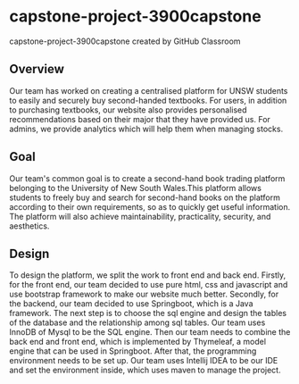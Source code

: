# capstone-project-3900capstone
capstone-project-3900capstone created by GitHub Classroom

## Overview
Our team has worked on creating a centralised platform for UNSW students to easily and securely buy second-handed textbooks. For users, in addition to purchasing textbooks, our website also provides personalised recommendations based on their major that they have provided us. For admins, we provide analytics which will help them when managing stocks.

## Goal
Our team's common goal is to create a second-hand book trading platform belonging to the University of New South Wales.This platform allows students to freely buy and search for second-hand books on the platform according to their own requirements, so as to quickly get useful information. The platform will also achieve maintainability, practicality, security, and aesthetics.

## Design
To design the platform, we split the work to front end and back end. Firstly, for the front end, our team decided to use pure html, css and javascript and use bootstrap framework to make our website much better. Secondly, for the backend, our team decided to use Springboot, which is a Java framework. The next step is to choose the sql engine and design the tables of the database and the relationship among sql tables. Our team uses InnoDB of Mysql to be the SQL engine. Then our team needs to combine the back end and front end, which is implemented by Thymeleaf, a model engine that can be used in Springboot. After that, the programming environment needs to be set up. Our team uses Intellij IDEA to be our IDE and set the environment inside, which uses maven to manage the project.

